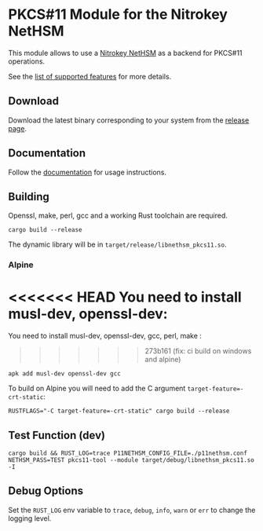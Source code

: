 # PKCS#11 Module for the Nitrokey NetHSM

This module allows to use a [Nitrokey NetHSM](https://www.nitrokey.com/products/nethsm) as a backend for PKCS#11 operations.

See the [list of supported features](./features.md) for more details.

## Download

Download the latest binary corresponding to your system from the [release page](https://github.com/Nitrokey/nethsm-pkcs11/releases).

## Documentation

Follow the [documentation](https://docs.nitrokey.com/nethsm/pkcs11-setup.html) for usage instructions.

## Building

Openssl, make, perl, gcc and a working Rust toolchain are required.

```
cargo build --release
```

The dynamic library will be in `target/release/libnethsm_pkcs11.so`.

### Alpine

<<<<<<< HEAD
You need to install musl-dev, openssl-dev:
=======
You need to install musl-dev, openssl-dev, gcc, perl, make :
>>>>>>> 273b161 (fix: ci build on windows and alpine)

```
apk add musl-dev openssl-dev gcc
```

To build on Alpine you will need to add the C argument `target-feature=-crt-static`:

```
RUSTFLAGS="-C target-feature=-crt-static" cargo build --release
```


## Test Function (dev)

```
cargo build && RUST_LOG=trace P11NETHSM_CONFIG_FILE=./p11nethsm.conf NETHSM_PASS=TEST pkcs11-tool --module target/debug/libnethsm_pkcs11.so -I 
```

## Debug Options

Set the `RUST_LOG` env variable to `trace`, `debug`, `info`, `warn` or `err` to change the logging level.
